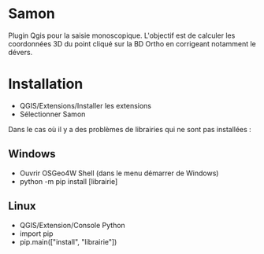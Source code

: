 # Samon

Plugin Qgis pour la saisie monoscopique. L'objectif est de calculer les coordonnées 3D du point cliqué sur la BD Ortho en corrigeant notamment le dévers. 



# Installation

* QGIS/Extensions/Installer les extensions
* Sélectionner Samon

Dans le cas où il y a des problèmes de librairies qui ne sont pas installées :
## Windows
* Ouvrir OSGeo4W Shell (dans le menu démarrer de Windows)
* python -m pip install [librairie]

## Linux
* QGIS/Extension/Console Python
* import pip
* pip.main(["install", "librairie"])